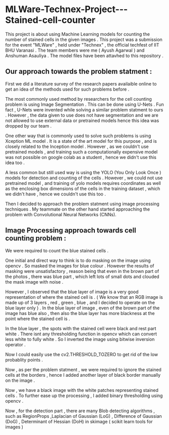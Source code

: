 # MLWare-Technex-Project---Stained-cell-counter

This project is about using Machine Learning models for counting the number of stained cells in the given images . This project was a submission for the event "MLWare" , held under "Technex" , the official techfest of IIT BHU Varanasi . The team members were me ( Ayush Agarwal ) and Anshuman Asauliya . The model files have been attavhed to this repository .

## Our approach towards the problem statment :

First we did a literature survey of the research papers availaible online to get an idea of the methods used for such problems before .

The most commonly used method by researchers for the cell counting problem is using Image Segmentation . This can be done using U-Nets . Fun fact , U-Nets were invented while solving a similar problem statment to ours . However , the data given to use does not have segmentation and we are not allowed to use external data or pretrained models hence this idea was dropped by our team .

One other way that is commonly used to solve such problems is using Xception ML model . It is a state of the art model for this purpose , and is closely related to the Inception model . However , as we couldn't use pretrained models , and training such a computationally expensive model was not possible on google colab as a student , hence we didn't use this idea too .

A less common but still used way is using the YOLO (You Only Look Once ) models for detection and counting of the cells . However , we could not use pretrained model , and training of yolo models requires coordinates as well as the enclosing box dimensions of the cells in the training dataset , which we didn't have , hence we couldn't use this too .

Then I decided to approach the problem statment using image processing techniques . My teammate on the other hand started approaching the problem with Convolutional Neural Networks (CNNs).

## Image Processing approach towards cell counting problem :

We were required to count the blue stained cells .

One initial and direct way to think is to do masking on the image using opencv . So masked the images for blue colour . However the results of masking were unsatisfactory , reason being that even in the brown part of the photos , there was blue part , which left lots of small dots and clouded the mask image with noise .

However , I observed that the blue layer of image is a very good representation of where the stained cell is . ( We know that an RGB image is made up of 3 layers , red , green , blue , and I decided to operate on the blue layer only ) . In the blue layer of image , even of the brown part of the image has blue also , then also the blue layer has more blackness at the point where the stained cell is . 

In the blue layer , the spots with the stained cell were black and rest part white . There isnt any thresholding function in opencv which can convert less white to fully white . So I inverted the image using bitwise inversion operator . 

Now I could easily use the cv2.THRESHOLD_TOZERO to get rid of the low probablity points .

Now , as per the problem statment , we were required to ignore the stained cells at the borders , hence I added another layer of black border manually on the image .

Now , we have a black image with the white patches representing stained cells . To further ease up the processing , I added binary thresholding using opencv .

Now , for the detection part , there are many Blob detecting algorithms , such as RegionProps ,Laplacian of Gaussian (LoG) , Difference of Gaussian (DoG) , Determinant of Hessian (DoH) in skimage ( scikit learn tools for images ) 
